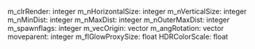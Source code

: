 m_clrRender: integer
m_nHorizontalSize: integer
m_nVerticalSize: integer
m_nMinDist: integer
m_nMaxDist: integer
m_nOuterMaxDist: integer
m_spawnflags: integer
m_vecOrigin: vector
m_angRotation: vector
moveparent: integer
m_flGlowProxySize: float
HDRColorScale: float